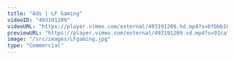 ```yaml
---
title: "Ads | LF Gaming"
videoID: "493191209"
videoURL: "https://player.vimeo.com/external/493191209.hd.mp4?s=6fbbb10934b814352c85b4d023b7cabd1fdcc58d&profile_id=175"
previewURL: "https://player.vimeo.com/external/493191209.sd.mp4?s=91caf0937a40e6c3090e358d95d446e9d2b4ef28&profile_id=165"
image: "/src/images/LFgaming.jpg"
type: "Commercial"
---
```

